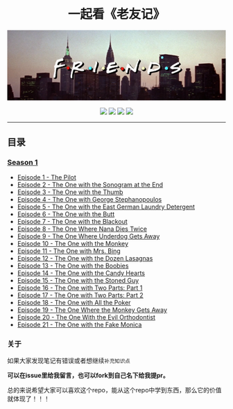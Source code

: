 <h1 align="center">
  一起看《老友记》
</h1>


<p align="center">
<img width="800" src="./source/image/Friends_logo.png" alt="Vue logo">


</p>


<div align="center">

![](https://img.shields.io/badge/To-Learn-brightgreen.svg?longCache=true&style=popout-square) 
![](https://img.shields.io/badge/Status-Updating-red.svg?longCache=true&style=popout-square)
![](https://img.shields.io/badge/level-freshman-blue.svg?longCache=true&style=popout-square)
![](https://img.shields.io/badge/Thank_You-Star-yellow.svg?longCache=true&style=popout-square)

</div>

---


<!-- ## GitBook链接[点这!!](https://hanqizheng598.gitbook.io/english/) -->




## 目录

### [Season 1](https://github.com/hanqizheng/Engilsh-Note/tree/master/Season1)
- [Episode 1 - The Pilot](/Season1/Episode1.md)
- [Episode 2 - The One with the Sonogram at the End](/Season1/Episode2.md)
- [Episode 3 - The One with the Thumb](/Season1/Episode3.md)
- [Episode 4 - The One with George Stephanopoulos](/Season1/Episode4.md)
- [Episode 5 - The One with the East German Laundry Detergent](/Season1/Episode5.md)
- [Episode 6 - The One with the Butt](/Season1/Episode6.md)
- [Episode 7 - The One with the Blackout](/Season1/Episode7.md)
- [Episode 8 - The One Where Nana Dies Twice](/Season1/Episode8.md)
- [Episode 9 - The One Where Underdog Gets Away](/Season1/Episode9.md)
- [Episode 10 - The One with the Monkey](/Season1/Episode10.md)
- [Episode 11 - The One with Mrs. Bing](/Season1/Episode11.md)
- [Episode 12 - The One with the Dozen Lasagnas](/Season1/Episode12.md)
- [Episode 13 - The One with the Boobies](/Season1/Episode13.md)
- [Episode 14 - The One with the Candy Hearts](/Season1/Episode14.md)
- [Episode 15 - The One with the Stoned Guy](/Season1/Episode15.md)
- [Episode 16 - The One with Two Parts: Part 1](/Season1/Episode16.md)
- [Episode 17 - The One with Two Parts: Part 2](/Season1/Episode17.md)
- [Episode 18 - The One with All the Poker](/Season1/Episode18.md)
- [Episode 19 - The One Where the Monkey Gets Away](/Season1/Episode19.md)
- [Episode 20 - The One With the Evil Orthodontist](/Season1/Episode20.md)
- [Episode 21 - The One with the Fake Monica](/Season1/Episode21.md)

### 关于

如果大家发现笔记有错误或者想继续`补充知识点`

**可以在issue里给我留言，也可以fork到自己名下给我提pr。**

总的来说希望大家可以喜欢这个repo，能从这个repo中学到东西，那么它的价值就体现了！！！

